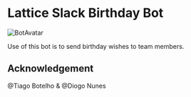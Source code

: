 # Lattice Slack Birthday Bot
![BotAvatar](https://s7.postimg.org/wbg5fxy63/Lattice_Birthday_Bot.jpg)

Use of this bot is to send birthday wishes to team members.

## Acknowledgement 

@Tiago Botelho & @Diogo Nunes
